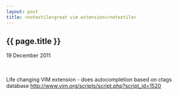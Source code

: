 ```yaml
---
layout: post
title: <notextile>great vim extension</notextile>
---
```


{{ page.title }}
----------------

<p class="publish_date">
19 December 2011

</p>
<br><br>Life changing VIM extension - does autocompletion based on ctags database <a class="ot-anchor" href="http://www.vim.org/scripts/script.php?script_id=1520" rel="nofollow">http://www.vim.org/scripts/script.php?script_id=1520</a>
